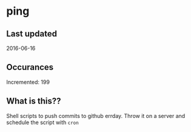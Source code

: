 # ping

## Last updated
2016-06-16

## Occurances
Incremented: 199

## What is this?? 
Shell scripts to push commits to github errday. Throw it on a server and schedule the script with `cron`
